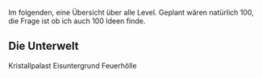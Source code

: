 Im folgenden, eine Übersicht über alle Level. Geplant wären natürlich 100, die Frage ist ob ich auch 100 Ideen finde.

## Die Unterwelt

Kristallpalast
Eisuntergrund
Feuerhölle

